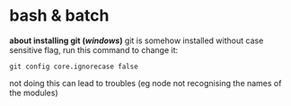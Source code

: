 # bash & batch


**about installing git (*windows*)**
git is somehow installed without case sensitive flag, run this command to change it:
```batch
git config core.ignorecase false
```
not doing this can lead to troubles (eg node not recognising the names of the modules)
